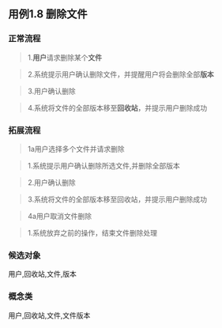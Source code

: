 ## 用例1.8 删除文件

### 正常流程

>1.**用户**请求删除某个**文件**

>2.系统提示用户确认删除文件，并提醒用户将会删除全部**版本**

>3.用户确认删除

>4.系统将文件的全部版本移至**回收站**，并提示用户删除成功


### 拓展流程
>1a用户选择多个文件并请求删除

>1.系统提示用户确认删除所选文件,并删除全部版本

>2.用户确认删除

>3.系统将文件的全部版本移至回收站，并提示用户删除成功

>4a用户取消文件删除

>1.系统放弃之前的操作，结束文件删除处理


### 候选对象

用户,回收站,文件,版本

### 概念类

用户,回收站,文件,文件版本
